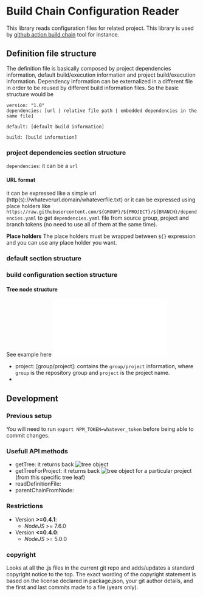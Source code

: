 # Build Chain Configuration Reader

This library reads configuration files for related project. This library is used by [github action build chain](https://github.com/marketplace/actions/github-action-build-chain-cross-repo-builds) tool for instance.

## Definition file structure

The definition file is basically composed by project dependencies information, default build/execution information and project build/execution information. Dependency information can be externalized in a different file in order to be reused by different build information files.
So the basic structure would be

```
version: "1.0"
dependencies: [url | relative file path | embedded dependencies in the same file]

default: [default build information]

build: [build information]
```

### project dependencies section structure

`dependencies`: it can be a `url`

#### URL format

it can be expressed like a simple url (http(s)://whateverurl.domain/whateverfile.txt) or it can be expressed using place holders like `https://raw.githubusercontent.com/${GROUP}/${PROJECT}/${BRANCH}/dependencies.yaml` to get `dependencies.yaml` file from source group, project and branch tokens (no need to use all of them at the same time).

**Place holders**
The place holders must be wrapped between `${}` expression and you can use any place holder you want.

### default section structure

### build configuration section structure

#### Tree node structure

See example here ![Tree Example](/docs/tree-example.json)

- project: [group/project]: contains the `group/project` information, where `group` is the repository group and `project` is the project name.
-

## Development

### Previous setup
You will need to run `export NPM_TOKEN=whatever_token` before being able to commit changes.

### Usefull API methods

- getTree: it returns back ![tree object](#tree-node)
- getTreeForProject: it returns back ![tree object](#tree-node) for a particular project (from this specific tree leaf)
- readDefinitionFile:
- parentChainFromNode:

### Restrictions

- Version **>=0.4.1**:
  - _NodeJS_ >= 7.6.0
- Version **<=0.4.0**:
  - _NodeJS_ >= 5.0.0

### copyright

Looks at all the .js files in the current git repo and adds/updates a
standard copyright notice to the top. The exact wording of the copyright
statement is based on the license declared in package.json, your git author
details, and the first and last commits made to a file (years only).
